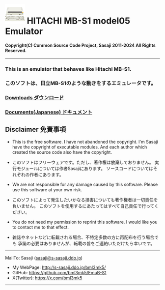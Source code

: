 # ![icon](src/mbs1_icon.png) HITACHI MB-S1 model05 Emulator

#### Copyright(C) Common Source Code Project, Sasaji 2011-2024 All Rights Reserved.

------------------------------------------------------------------------------

### This is an emulator that behaves like Hitachi MB-S1.

### このソフトは、日立MB-S1のような動きをするエミュレータです。


### [Downloads ダウンロード](https://github.com/bml3mk5/EmuB-S1/releases)


### [Documents(Japanese) ドキュメント](../../tree/master/src/docs)


## Disclaimer 免責事項

* This is the free software. I have not abandoned the copyright.
  I'm Sasaji have the copyright of executable modules.
  And each author which created the source code also have the copyright.
* このソフトはフリーウェアです。ただし、著作権は放棄しておりません。
  実行モジュールについては作者Sasajiにあります。
  ソースコードについてはそれぞれの作者にあります。

* We are not responsible for any damage caused by this software.
  Please use this software at your own risk.
* このソフトによって発生したいかなる損害についても著作権者は一切責任を負いません。
  このソフトを使用するにあたってはすべて自己責任で行ってください。

* You do not need my permission to reprint this software.
  I would like you to contact me to that effect.
* 雑誌やネットなどに転載される場合、不特定多数の方に再配布を行う場合でも
  承諾の必要はありませんが、転載の旨をご連絡いただけたら幸いです。

------------------------------------------------------------------------------

 MailTo: Sasaji (sasaji@s-sasaji.ddo.jp)
 * My WebPage: http://s-sasaji.ddo.jp/bml3mk5/
 * GitHub:     https://github.com/bml3mk5/EmuB-S1
 * X(Twitter): https://x.com/bml3mk5

------------------------------------------------------------------------------

